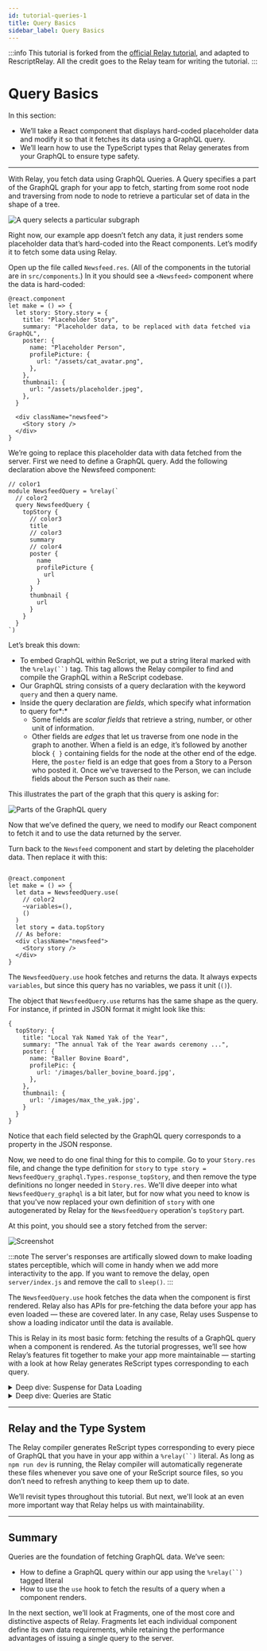 ```yaml
---
id: tutorial-queries-1
title: Query Basics
sidebar_label: Query Basics
---
```


:::info
This tutorial is forked from the [official Relay tutorial](https://relay.dev/docs/tutorial/intro/), and adapted to RescriptRelay. All the credit goes to the Relay team for writing the tutorial.
:::

# Query Basics

In this section:

- We’ll take a React component that displays hard-coded placeholder data and modify it so that it fetches its data using a GraphQL query.
- We’ll learn how to use the TypeScript types that Relay generates from your GraphQL to ensure type safety.

---

With Relay, you fetch data using GraphQL Queries. A Query specifies a part of the GraphQL graph for your app to fetch, starting from some root node and traversing from node to node to retrieve a particular set of data in the shape of a tree.

![A query selects a particular subgraph](/img/docs/tutorial/query-upon-graph.png)

Right now, our example app doesn’t fetch any data, it just renders some placeholder data that’s hard-coded into the React components. Let’s modify it to fetch some data using Relay.

Open up the file called `Newsfeed.res`. (All of the components in the tutorial are in `src/components`.) In it you should see a `<Newsfeed>` component where the data is hard-coded:

```rescript
@react.component
let make = () => {
  let story: Story.story = {
    title: "Placeholder Story",
    summary: "Placeholder data, to be replaced with data fetched via GraphQL",
    poster: {
      name: "Placeholder Person",
      profilePicture: {
        url: "/assets/cat_avatar.png",
      },
    },
    thumbnail: {
      url: "/assets/placeholder.jpeg",
    },
  }

  <div className="newsfeed">
    <Story story />
  </div>
}
```

We’re going to replace this placeholder data with data fetched from the server. First we need to define a GraphQL query. Add the following declaration above the Newsfeed component:

```
// color1
module NewsfeedQuery = %relay(`
  // color2
  query NewsfeedQuery {
    topStory {
      // color3
      title
      // color3
      summary
      // color4
      poster {
        name
        profilePicture {
          url
        }
      }
      thumbnail {
        url
      }
    }
  }
`)
```

Let’s break this down:

- To embed GraphQL within ReScript, we put a string literal <span class="color1">marked with the <code>%relay(``)</code> tag</span>. This tag allows the Relay compiler to find and compile the GraphQL within a ReScript codebase.
- Our GraphQL string consists of a <span class="color2">query declaration</span> with the keyword `query` and then a query name.
- Inside the query declaration are _fields_, which specify what information to query for*:*
  - Some fields are _<span class="color3">scalar fields</span>_ that retrieve a string, number, or other unit of information.
  - Other fields are _<span class="color4">edges</span>_ that let us traverse from one node in the graph to another. When a field is an edge, it’s followed by another block `{ }` containing fields for the node at the other end of the edge. Here, the `poster` field is an edge that goes from a Story to a Person who posted it. Once we’ve traversed to the Person, we can include fields about the Person such as their `name`.

This illustrates the part of the graph that this query is asking for:

![Parts of the GraphQL query](/img/docs/tutorial/query-breakdown.png)

Now that we’ve defined the query, we need to modify our React component to fetch it and to use the data returned by the server.

Turn back to the `Newsfeed` component and start by deleting the placeholder data. Then replace it with this:

```

@react.component
let make = () => {
  let data = NewsfeedQuery.use(
    // color2
    ~variables=(),
    ()
  )
  let story = data.topStory
  // As before:
  <div className="newsfeed">
    <Story story />
  </div>
}
```

The `NewsfeedQuery.use` hook fetches and returns the data. It always expects <span className="color2">`variables`</span>, but since this query has no variables, we pass it unit (`()`).

The object that `NewsfeedQuery.use` returns has the same shape as the query. For instance, if printed in JSON format it might look like this:

```
{
  topStory: {
    title: "Local Yak Named Yak of the Year",
    summary: "The annual Yak of the Year awards ceremony ...",
    poster: {
      name: "Baller Bovine Board",
      profilePic: {
        url: '/images/baller_bovine_board.jpg',
      },
    },
    thumbnail: {
      url: '/images/max_the_yak.jpg',
    }
  }
}
```

Notice that each field selected by the GraphQL query corresponds to a property in the JSON response.

Now, we need to do one final thing for this to compile. Go to your `Story.res` file, and change the type definition for `story` to `type story = NewsfeedQuery_graphql.Types.response_topStory`, and then remove the type definitions no longer needed in `Story.res`. We'll dive deeper into what `NewsfeedQuery_graphql` is a bit later, but for now what you need to know is that you've now replaced your own definition of `story` with one autogenerated by Relay for the `NewsfeedQuery` operation's `topStory` part.

At this point, you should see a story fetched from the server:

![Screenshot](/img/docs/tutorial/queries-basic-screenshot.png)

:::note
The server's responses are artifically slowed down to make loading states perceptible, which will come in handy when we add more interactivity to the app. If you want to remove the delay, open `server/index.js` and remove the call to `sleep()`.
:::

The `NewsfeedQuery.use` hook fetches the data when the component is first rendered. Relay also has APIs for pre-fetching the data before your app has even loaded — these are covered later. In any case, Relay uses Suspense to show a loading indicator until the data is available.

This is Relay in its most basic form: fetching the results of a GraphQL query when a component is rendered. As the tutorial progresses, we’ll see how Relay’s features fit together to make your app more maintainable — starting with a look at how Relay generates ReScript types corresponding to each query.

<details>
<summary>Deep dive: Suspense for Data Loading</summary>

_Suspense_ is a new API in React that lets React wait while data is loaded before it renders components that need that data. When a component needs to load data before rendering, React shows a loading indicator. You control the loading indicator's location and style using a special component called `Suspense`.

Right now, there's a `Suspense` component inside `App.res`, which is what shows the spinner while `NewsfeedQuery.use` is loading data.

We'll look at Suspense in more detail in later sections when we add some more interactivity to the app.

</details>

<details>
<summary>Deep dive: Queries are Static</summary>

All of the GraphQL strings in a Relay app are pre-processed by the Relay compiler and removed from the resulting bundled code. This means you can’t construct GraphQL queries at runtime — they have to be static string literals so that they’re known at compile time. But it comes with major advantages.

First, it allows Relay to generate type definitions for the results of the query, making your code more type-safe.

Second, RescriptRelay connects the GraphQL string literal with an object that tells Relay what to do. This is much faster than using the GraphQL strings directly at runtime.

Also, Relay’s compiler can be configured to [save queries to the server](/docs/guides/persisted-queries/) when you build your app, so that at runtime the client need only send a query ID instead of the query itself. This saves bundle size and network bandwidth, and can prevent attackers from writing malicious queries since only those your app was built with need be available.

So when you have a GraphQL tagged string literal in your program...

```
module MyQuery = %relay(`
  query MyQuery {
    viewer {
      name
    }
  }
`)
```

... what Relay ends up using at runtime looks something like this:

```
{
  kind: "query",
  selections: [
    {
      name: "viewer",
      kind: "LinkedField",
      selections: [
        name: "name",
        kind: "ScalarField",
      ],
    }
  ]
}
```

along with various other properties and information. These data structures are carefully designed to allow the JIT to run Relay’s payload processing code very quickly. If you’re curious, you can use the [Relay Compiler Explorer](/compiler-explorer) to play with it.

</details>

---

## Relay and the Type System

The Relay compiler generates ReScript types corresponding to every piece of GraphQL that you have in your app within a <code>%relay(``)</code> literal. As long as <code>npm run dev</code> is running, the Relay compiler will automatically regenerate these files whenever you save one of your ReScript source files, so you don’t need to refresh anything to keep them up to date.

We’ll revisit types throughout this tutorial. But next, we'll look at an even more important way that Relay helps us with maintainability.

---

## Summary

Queries are the foundation of fetching GraphQL data. We’ve seen:

- How to define a GraphQL query within our app using the <code>%relay(``)</code> tagged literal
- How to use the `use` hook to fetch the results of a query when a component renders.

In the next section, we’ll look at Fragments, one of the most core and distinctive aspects of Relay. Fragments let each individual component define its own data requirements, while retaining the performance advantages of issuing a single query to the server.
